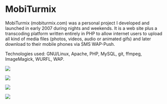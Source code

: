 # MobiTurmix

MobiTurmix (mobiturmix.com)  was a personal project I developed and launched in early 2007 during nights and weekends. It is a web site plus a transcoding platform written entirely in PHP to allow internet users to upload all kind of media files (photos, videos, audio or animated gifs) and later download to their mobile phones via SMS WAP-Push.

Technologies used: GNU/Linux, Apache, PHP, MySQL, git, ffmpeg, ImageMagick, WURFL, WAP.

![](http://www.lafruitera.com/mobiturmix-frontpage.jpg)

![](http://www.lafruitera.com/mobiturmix-handset-preview.jpg)

![](http://www.lafruitera.com/mobiturmix-send-sms.jpg)

![](http://www.lafruitera.com/mobiturmix-metadata.jpg)

